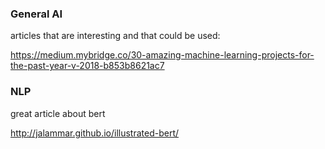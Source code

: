 ### General AI

articles that are interesting and that could be used:

https://medium.mybridge.co/30-amazing-machine-learning-projects-for-the-past-year-v-2018-b853b8621ac7

### NLP
great article about bert 

http://jalammar.github.io/illustrated-bert/

